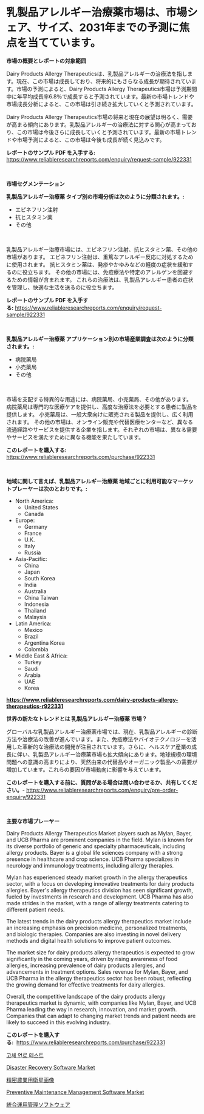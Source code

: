 <p><h1>乳製品アレルギー治療薬市場は、市場シェア、サイズ、2031年までの予測に焦点を当てています。</h1></p><p><strong>市場の概要とレポートの対象範囲</strong></p>
<p><p>Dairy Products Allergy Therapeuticsは、乳製品アレルギーの治療法を指します。現在、この市場は成長しており、将来的にもさらなる成長が期待されています。市場の予測によると、Dairy Products Allergy Therapeutics市場は予測期間中に年平均成長率6.8％で成長すると予測されています。最新の市場トレンドや市場成長分析によると、この市場は引き続き拡大していくと予測されています。</p><p>Dairy Products Allergy Therapeutics市場の将来と現在の展望は明るく、需要が高まる傾向にあります。乳製品アレルギーの治療法に対する関心が高まっており、この市場は今後さらに成長していくと予測されています。最新の市場トレンドや市場予測によると、この市場は今後も成長が続く見込みです。</p></p>
<p><strong>レポートのサンプル PDF を入手する:</strong> <a href="https://www.reliableresearchreports.com/enquiry/request-sample/922331">https://www.reliableresearchreports.com/enquiry/request-sample/922331</a></p>
<p>&nbsp;</p>
<p><strong>市場セグメンテーション</strong></p>
<p><strong>乳製品アレルギー治療薬 タイプ別の市場分析は次のように分類されます。:</strong></p>
<p><ul><li>エピネフリン注射</li><li>抗ヒスタミン薬</li><li>その他</li></ul></p>
<p>&nbsp;</p>
<p><p>乳製品アレルギー治療市場には、エピネフリン注射、抗ヒスタミン薬、その他の市場があります。 エピネフリン注射は、重篤なアレルギー反応に対処するために使用されます。 抗ヒスタミン薬は、発疹やかゆみなどの軽度の症状を緩和するのに役立ちます。 その他の市場には、免疫療法や特定のアレルゲンを回避するための情報が含まれます。 これらの治療法は、乳製品アレルギー患者の症状を管理し、快適な生活を送るのに役立ちます。</p></p>
<p><strong>レポートのサンプル PDF を入手する:</strong>&nbsp;<a href="https://www.reliableresearchreports.com/enquiry/request-sample/922331">https://www.reliableresearchreports.com/enquiry/request-sample/922331</a></p>
<p>&nbsp;</p>
<p><strong> 乳製品アレルギー治療薬 アプリケーション別の市場産業調査は次のように分類されます。:</strong></p>
<p><ul><li>病院薬局</li><li>小売薬局</li><li>その他</li></ul></p>
<p>&nbsp;</p>
<p><p>市場を支配する特異的な用途には、病院薬局、小売薬局、その他があります。 病院薬局は専門的な医療ケアを提供し、高度な治療法を必要とする患者に製品を提供します。 小売薬局は、一般大衆向けに販売される製品を提供し、広く利用されます。 その他の市場は、オンライン販売や代替医療センターなど、異なる流通経路やサービスを提供する企業を指します。それぞれの市場は、異なる需要やサービスを満たすために異なる機能を果たしています。</p></p>
<p><strong>このレポートを購入する:</strong>&nbsp; <a href="https://www.reliableresearchreports.com/purchase/922331">https://www.reliableresearchreports.com/purchase/922331</a></p>
<p>&nbsp;</p>
<p><strong>地域に関して言えば、乳製品アレルギー治療薬 地域ごとに利用可能なマーケットプレーヤーは次のとおりです。:</strong></p>
<p><ul>
    <li>
        North America:
        <ul>
            <li>United States</li>
            <li>Canada</li>
        </ul>
    </li>
    <li>
        Europe:
        <ul>
            <li>Germany</li>
            <li>France</li>
            <li>U.K.</li>
            <li>Italy</li>
            <li>Russia</li>
        </ul>
    </li>
    <li>
        Asia-Pacific:
        <ul>
            <li>China</li>
            <li>Japan</li>
            <li>South Korea</li>
            <li>India</li>
            <li>Australia</li>
            <li>China Taiwan</li>
            <li>Indonesia</li>
            <li>Thailand</li>
            <li>Malaysia</li>
        </ul>
    </li>
    <li>
        Latin America:
        <ul>
            <li>Mexico</li>
            <li>Brazil</li>
            <li>Argentina Korea</li>
            <li>Colombia</li>
        </ul>
    </li>
    <li>
        Middle East & Africa:
        <ul>
            <li>Turkey</li>
            <li>Saudi</li>
            <li>Arabia</li>
            <li>UAE</li>
            <li>Korea</li>
        </ul>
    </li>
    </ul></p>
<p><strong><a href="https://www.reliableresearchreports.com/dairy-products-allergy-therapeutics-r922331">https://www.reliableresearchreports.com/dairy-products-allergy-therapeutics-r922331</a></strong>&nbsp;</p>
<p><strong>世界の新たなトレンドとは 乳製品アレルギー治療薬 市場？</strong></p>
<p><p>グローバルな乳製品アレルギー治療薬市場では、現在、乳製品アレルギーの診断方法や治療法の改善が進んでいます。また、免疫療法やバイオテクノロジーを活用した革新的な治療法の開発が注目されています。さらに、ヘルスケア産業の成長に伴い、乳製品アレルギー治療薬市場も拡大傾向にあります。地球規模の環境問題への意識の高まりにより、天然由来の代替品やオーガニック製品への需要が増加しています。これらの要因が市場動向に影響を与えています。</p></p>
<p><strong>このレポートを購入する前に、質問がある場合は問い合わせるか、共有してください。</strong>- <a href="https://www.reliableresearchreports.com/enquiry/pre-order-enquiry/922331">https://www.reliableresearchreports.com/enquiry/pre-order-enquiry/922331</a></p>
<p>&nbsp;</p>
<p><strong>主要な市場プレーヤー</strong></p>
<p><p>Dairy Products Allergy Therapeutics Market players such as Mylan, Bayer, and UCB Pharma are prominent companies in the field. Mylan is known for its diverse portfolio of generic and specialty pharmaceuticals, including allergy products. Bayer is a global life sciences company with a strong presence in healthcare and crop science. UCB Pharma specializes in neurology and immunology treatments, including allergy therapies.</p><p>Mylan has experienced steady market growth in the allergy therapeutics sector, with a focus on developing innovative treatments for dairy products allergies. Bayer's allergy therapeutics division has seen significant growth, fueled by investments in research and development. UCB Pharma has also made strides in the market, with a range of allergy treatments catering to different patient needs.</p><p>The latest trends in the dairy products allergy therapeutics market include an increasing emphasis on precision medicine, personalized treatments, and biologic therapies. Companies are also investing in novel delivery methods and digital health solutions to improve patient outcomes.</p><p>The market size for dairy products allergy therapeutics is expected to grow significantly in the coming years, driven by rising awareness of food allergies, increasing prevalence of dairy products allergies, and advancements in treatment options. Sales revenue for Mylan, Bayer, and UCB Pharma in the allergy therapeutics sector has been robust, reflecting the growing demand for effective treatments for dairy allergies.</p><p>Overall, the competitive landscape of the dairy products allergy therapeutics market is dynamic, with companies like Mylan, Bayer, and UCB Pharma leading the way in research, innovation, and market growth. Companies that can adapt to changing market trends and patient needs are likely to succeed in this evolving industry.</p></p>
<p><strong>このレポートを購入する:</strong>&nbsp;&nbsp;<a href="https://www.reliableresearchreports.com/purchase/922331">https://www.reliableresearchreports.com/purchase/922331</a></p>
<p><p><a href="https://github.com/novabrown3/Market-Research-Report-List-1/blob/main/384130675166.md">고체 연료 테스트</a></p><p><a href="https://github.com/timeliteaut/Market-Research-Report-List-2/blob/main/disaster-recovery-software-market.md">Disaster Recovery Software Market</a></p><p><a href="https://github.com/RudyBoyer2017/Market-Research-Report-List-1/blob/main/972713380768.md">精密農業用衛星画像</a></p><p><a href="https://github.com/bobicer/Market-Research-Report-List-3/blob/main/preventive-maintenance-management-software-market.md">Preventive Maintenance Management Software Market</a></p><p><a href="https://github.com/MosesSpinka1914/Market-Research-Report-List-1/blob/main/723896080767.md">統合運用管理ソフトウェア</a></p></p>